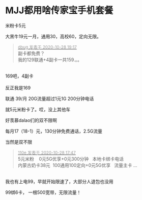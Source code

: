 # MJJ都用啥传家宝手机套餐


米粉卡5元

大黑牛19元一月，通用30，高校60，定向无限。

<div class="quote"><blockquote><font size="2"><a href="https://www.hostloc.com/forum.php?mod=redirect&amp;goto=findpost&amp;pid=9365742&amp;ptid=759461" target="_blank"><font color="#999999">dbug 发表于 2020-10-28 19:17</font></a></font><br />
副卡都免费？<br />
我的129联通+4副卡一共159.。。</blockquote></div><br />
169吧，4副卡<br />
<br />
反正我是169

联通 39/月 20G流量超过1元1G 200分钟电话

就5元米粉卡了。哎，没上其他车

好羡慕dalao们的双不限啊

每月17（18-1）元，130分钟免费通话，2.5G流量

当然是双不限<img id="aimg_e4A1O" onclick="zoom(this, this.src, 0, 0, 0)" class="zoom" src="https://cdn.jsdelivr.net/gh/hishis/forum-master/public/images/patch.gif" onmouseover="img_onmouseoverfunc(this)" onload="thumbImg(this)" border="0" alt="" />

<div class="quote"><blockquote><font size="2"><a href="https://www.hostloc.com/forum.php?mod=redirect&amp;goto=findpost&amp;pid=9365240&amp;ptid=759461" target="_blank"><font color="#999999">110e 发表于 2020-10-28 17:47</font></a></font><br />
5元米粉&nbsp; &nbsp; 0元5G优享+0元300分钟&nbsp; &nbsp;本地卡绑卡电话<br />
内蒙古奶卡38元&nbsp;&nbsp;100通用100定向+0元5G优享&nbsp; &nbsp;流量主卡 ...</blockquote></div><br />
我也有上电99，早就开始限速了，大部分人退包也没用

<img src="static/image/smiley/default/lol.gif" smilieid="12" border="0" alt="" /><img src="static/image/smiley/default/lol.gif" smilieid="12" border="0" alt="" />99绑6卡， 一根500宽带，无限流量！
